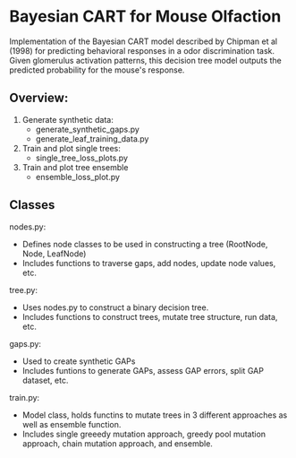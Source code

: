 # Bayesian CART for Mouse Olfaction

Implementation of the Bayesian CART model described by Chipman et al (1998) for predicting behavioral responses in a odor discrimination task. 
Given glomerulus activation patterns, this decision tree model outputs the predicted probability for the mouse's response.

## Overview:

1. Generate synthetic data:
   - generate_synthetic_gaps.py
   - generate_leaf_training_data.py
2. Train and plot single trees:
   - single_tree_loss_plots.py
3. Train and plot tree ensemble
   - ensemble_loss_plot.py
  
   
## Classes

nodes.py:
  - Defines node classes to be used in constructing a tree (RootNode, Node, LeafNode)
  - Includes functions to traverse gaps, add nodes, update node values, etc.

tree.py:
  - Uses nodes.py to construct a binary decision tree.
  - Includes functions to construct trees, mutate tree structure, run data, etc.

gaps.py:
  - Used to create synthetic GAPs
  - Includes funtions to generate GAPs, assess GAP errors, split GAP dataset, etc.

train.py:
  - Model class, holds functins to mutate trees in 3 different approaches as well as ensemble function.
  - Includes single greeedy mutation approach, greedy pool mutation approach, chain mutation approach, and ensemble. 
